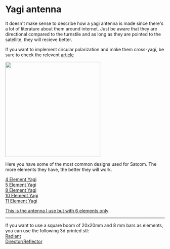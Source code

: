 # Yagi antenna

It doesn't make sense to describe how a yagi antenna is made since there's a lot of literature about them around internet.
Just be aware that they are directional compared to the turnstile and as long as they are pointed to the satellite, they will recieve better.
  
If you want to implement circular polarization and make them cross-yagi, be sure to check the relevent [article](/polarization.md)  

<img height="300" src="/../_img/antennas/yagi_ex.jpg" />

Here you have some of the most common designs used for Satcom. The more elements they have, the better they will work.  

[4 Element Yagi](https://satcomradio.github.io/_pdf/antennas/4EL.pdf)  
[5 Element Yagi](https://satcomradio.github.io/_pdf/antennas/5EL.pdf)  
[8 Element Yagi](https://satcomradio.github.io/_pdf/antennas/8EL.pdf)  
[10 Element Yagi](https://satcomradio.github.io/_pdf/antennas/10EL.pdf)  
[11 Element Yagi](https://satcomradio.github.io/_pdf/antennas/11EL.pdf)  
  
[This is the antenna I use but with 6 elements only](https://satcomradio.github.io/_img/antennas/yagi.jpg)  

-----

If you want to use a square boom of 20x20mm and 8 mm bars as elements, you can use the following 3d printed stl:  
[Radiant](https://satcomradio.github.io/_stl/Radiant.stl)  
[Director/Reflector](https://satcomradio.github.io/_stl/Director.stl)  